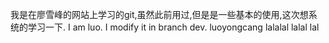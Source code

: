 我是在廖雪峰的网站上学习的git,虽然此前用过,但是是一些基本的使用,这次想系统的学习一下.
I am luo.
I modify it in branch dev.
luoyongcang
lalalal
lalal
lal

